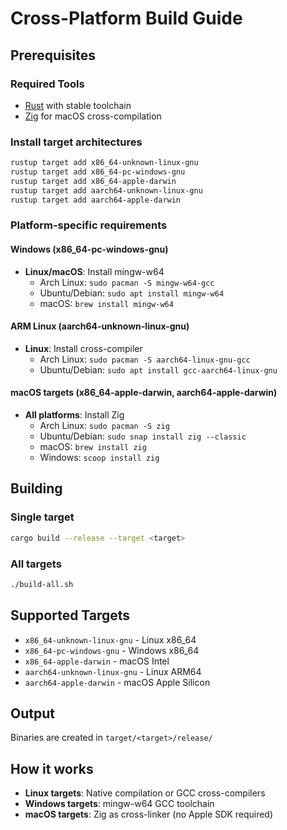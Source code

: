 # Cross-Platform Build Guide

## Prerequisites

### Required Tools

- [Rust](https://rustup.rs/) with stable toolchain
- [Zig](https://ziglang.org/) for macOS cross-compilation

### Install target architectures

```bash
rustup target add x86_64-unknown-linux-gnu
rustup target add x86_64-pc-windows-gnu  
rustup target add x86_64-apple-darwin
rustup target add aarch64-unknown-linux-gnu
rustup target add aarch64-apple-darwin
```

### Platform-specific requirements

#### Windows (x86_64-pc-windows-gnu)

- **Linux/macOS**: Install mingw-w64
  - Arch Linux: `sudo pacman -S mingw-w64-gcc`
  - Ubuntu/Debian: `sudo apt install mingw-w64`
  - macOS: `brew install mingw-w64`

#### ARM Linux (aarch64-unknown-linux-gnu)  

- **Linux**: Install cross-compiler
  - Arch Linux: `sudo pacman -S aarch64-linux-gnu-gcc`
  - Ubuntu/Debian: `sudo apt install gcc-aarch64-linux-gnu`

#### macOS targets (x86_64-apple-darwin, aarch64-apple-darwin)

- **All platforms**: Install Zig
  - Arch Linux: `sudo pacman -S zig`
  - Ubuntu/Debian: `sudo snap install zig --classic`
  - macOS: `brew install zig`
  - Windows: `scoop install zig`

## Building

### Single target

```bash
cargo build --release --target <target>
```

### All targets

```bash
./build-all.sh
```

## Supported Targets

- `x86_64-unknown-linux-gnu` - Linux x86_64
- `x86_64-pc-windows-gnu` - Windows x86_64  
- `x86_64-apple-darwin` - macOS Intel
- `aarch64-unknown-linux-gnu` - Linux ARM64
- `aarch64-apple-darwin` - macOS Apple Silicon

## Output

Binaries are created in `target/<target>/release/`

## How it works

- **Linux targets**: Native compilation or GCC cross-compilers
- **Windows targets**: mingw-w64 GCC toolchain
- **macOS targets**: Zig as cross-linker (no Apple SDK required)
